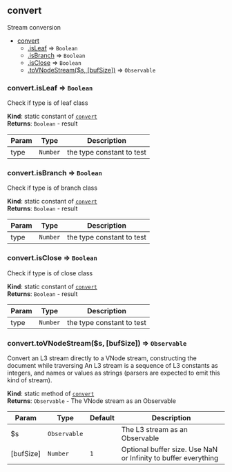 <a name="module_convert"></a>

## convert
Stream conversion


* [convert](#module_convert)
    * [.isLeaf](#module_convert.isLeaf) ⇒ <code>Boolean</code>
    * [.isBranch](#module_convert.isBranch) ⇒ <code>Boolean</code>
    * [.isClose](#module_convert.isClose) ⇒ <code>Boolean</code>
    * [.toVNodeStream($s, [bufSize])](#module_convert.toVNodeStream) ⇒ <code>Observable</code>

<a name="module_convert.isLeaf"></a>

### convert.isLeaf ⇒ <code>Boolean</code>
Check if type is of leaf class

**Kind**: static constant of [<code>convert</code>](#module_convert)  
**Returns**: <code>Boolean</code> - result  

| Param | Type | Description |
| --- | --- | --- |
| type | <code>Number</code> | the type constant to test |

<a name="module_convert.isBranch"></a>

### convert.isBranch ⇒ <code>Boolean</code>
Check if type is of branch class

**Kind**: static constant of [<code>convert</code>](#module_convert)  
**Returns**: <code>Boolean</code> - result  

| Param | Type | Description |
| --- | --- | --- |
| type | <code>Number</code> | the type constant to test |

<a name="module_convert.isClose"></a>

### convert.isClose ⇒ <code>Boolean</code>
Check if type is of close class

**Kind**: static constant of [<code>convert</code>](#module_convert)  
**Returns**: <code>Boolean</code> - result  

| Param | Type | Description |
| --- | --- | --- |
| type | <code>Number</code> | the type constant to test |

<a name="module_convert.toVNodeStream"></a>

### convert.toVNodeStream($s, [bufSize]) ⇒ <code>Observable</code>
Convert an L3 stream directly to a VNode stream, constructing the document while traversingAn L3 stream is a sequence of L3 constants as integers, and names or values as strings (parsers are expected to emit this kind of stream).

**Kind**: static method of [<code>convert</code>](#module_convert)  
**Returns**: <code>Observable</code> - The VNode stream as an Observable  

| Param | Type | Default | Description |
| --- | --- | --- | --- |
| $s | <code>Observable</code> |  | The L3 stream as an Observable |
| [bufSize] | <code>Number</code> | <code>1</code> | Optional buffer size. Use NaN or Infinity to buffer everything |

